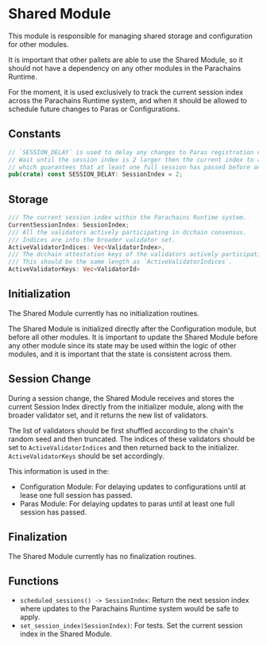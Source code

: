 # Shared Module

This module is responsible for managing shared storage and configuration for other modules.

It is important that other pallets are able to use the Shared Module, so it should not have a
dependency on any other modules in the Parachains Runtime.

For the moment, it is used exclusively to track the current session index across the Parachains
Runtime system, and when it should be allowed to schedule future changes to Paras or Configurations.

## Constants

```rust
// `SESSION_DELAY` is used to delay any changes to Paras registration or configurations.
// Wait until the session index is 2 larger then the current index to apply any changes,
// which guarantees that at least one full session has passed before any changes are applied.
pub(crate) const SESSION_DELAY: SessionIndex = 2;
```

## Storage

```rust
/// The current session index within the Parachains Runtime system.
CurrentSessionIndex: SessionIndex;
/// All the validators actively participating in dcchain consensus.
/// Indices are into the broader validator set.
ActiveValidatorIndices: Vec<ValidatorIndex>,
/// The dcchain attestation keys of the validators actively participating in dcchain consensus.
/// This should be the same length as `ActiveValidatorIndices`.
ActiveValidatorKeys: Vec<ValidatorId>
```

## Initialization

The Shared Module currently has no initialization routines.

The Shared Module is initialized directly after the Configuration module, but before all other
modules. It is important to update the Shared Module before any other module since its state may be
used within the logic of other modules, and it is important that the state is consistent across
them.

## Session Change

During a session change, the Shared Module receives and stores the current Session Index directly from the initializer module, along with the broader validator set, and it returns the new list of validators.

The list of validators should be first shuffled according to the chain's random seed and then truncated. The indices of these validators should be set to `ActiveValidatorIndices` and then returned back to the initializer. `ActiveValidatorKeys` should be set accordingly.

This information is used in the:

* Configuration Module: For delaying updates to configurations until at lease one full session has
  passed.
* Paras Module: For delaying updates to paras until at least one full session has passed.

## Finalization

The Shared Module currently has no finalization routines.

## Functions

* `scheduled_sessions() -> SessionIndex`: Return the next session index where updates to the
  Parachains Runtime system would be safe to apply.
* `set_session_index(SessionIndex)`: For tests. Set the current session index in the Shared Module.
